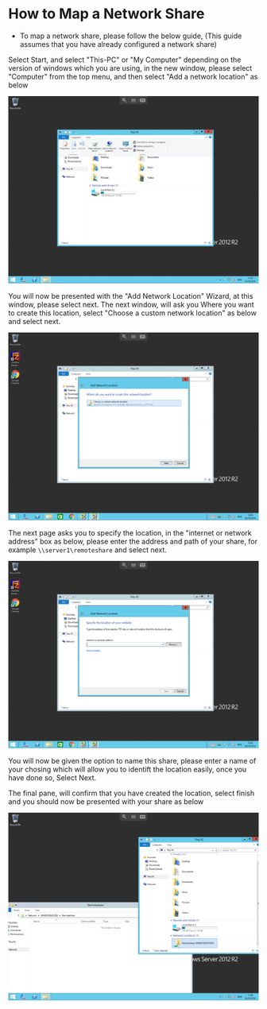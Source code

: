 # How to Map a Network Share


* To map a network share, please follow the below guide, (This guide assumes that you have already configured a network share)

Select Start, and select "This-PC" or "My Computer" depending on the version of windows which you are using, in the new window, please select "Computer" from the top menu, and then select "Add a network location" as below

![This-PC](files/networkshare/thispccomputer.PNG)

You will now be presented with the "Add Network Location" Wizard, at this window, please select next.
The next window, will ask you Where you want to create this location, select "Choose a custom network location" as below and select next.

![Choose Custom](files/networkshare/choosecustom.PNG)

The next page asks you to specify the location, in the "internet or network address" box as below, please enter the address and path of your share, for example 
`\\server1\remoteshare` and select next.

![Add location](files/networkshare/specifylocation.PNG)

You will now be given the option to name this share, please enter a name of your chosing which will allow you to identift the location easily, once you have done so, Select Next.

The final pane, will confirm that you have created the location, select finish and you should now be presented with your share as below

![Share](files/networkshare/shareadded.PNG)



